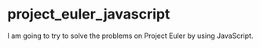 # project_euler_javascript
I am going to try to solve the problems on Project Euler by using JavaScript.
